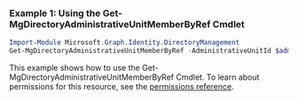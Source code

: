 ### Example 1: Using the Get-MgDirectoryAdministrativeUnitMemberByRef Cmdlet
```powershell
Import-Module Microsoft.Graph.Identity.DirectoryManagement
Get-MgDirectoryAdministrativeUnitMemberByRef -AdministrativeUnitId $administrativeUnitId
```
This example shows how to use the Get-MgDirectoryAdministrativeUnitMemberByRef Cmdlet.
To learn about permissions for this resource, see the [permissions reference](/graph/permissions-reference).
